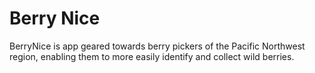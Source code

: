 # Berry Nice
BerryNice is app geared towards berry pickers of the Pacific Northwest region, enabling them to more easily identify and collect wild berries.
